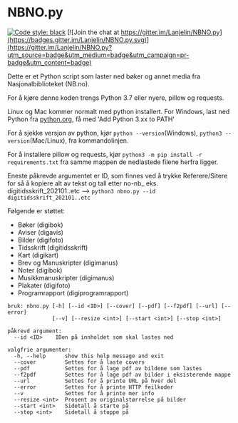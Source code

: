 # NBNO.py
[![Code style: black](https://img.shields.io/badge/code%20style-black-000000.svg)](https://github.com/psf/black) [![Join the chat at https://gitter.im/Lanjelin/NBNO.py](https://badges.gitter.im/Lanjelin/NBNO.py.svg)](https://gitter.im/Lanjelin/NBNO.py?utm_source=badge&utm_medium=badge&utm_campaign=pr-badge&utm_content=badge)

Dette er et Python script som laster ned bøker og annet media fra Nasjonalbiblioteket (NB.no).


For å kjøre denne koden trengs Python 3.7 eller nyere, pillow og requests.

Linux og Mac kommer normalt med python installert.
For Windows, last ned Python fra [python.org](https://www.python.org/downloads/), få med 'Add Python 3.xx to PATH'

For å sjekke versjon av python, kjør `python --version`(Windows), `python3 --version`(Mac/Linux), fra kommandolinjen.

For å installere pillow og requests, kjør `python3 -m pip install -r requirements.txt` fra samme mappen de nedlastede filene herfra ligger.

Eneste påkrevde argumentet er ID, som finnes ved å trykke Referere/Sitere for så å kopiere alt av tekst og tall etter no-nb_ eks. digitidsskrift_202101..etc --> `python3 nbno.py --id digitidsskrift_202101..etc`

Følgende er støttet:
 - Bøker (digibok)
 - Aviser (digavis)
 - Bilder (digifoto)
 - Tidsskrift (digitidsskrift)
 - Kart (digikart)
 - Brev og Manuskripter (digimanus)
 - Noter (digibok)
 - Musikkmanuskripter (digimanus)
 - Plakater (digifoto)
 - Programrapport (digiprogramrapport)
```
bruk: nbno.py [-h] [--id <ID>] [--cover] [--pdf] [--f2pdf] [--url] [--error] 
              [--v] [--resize <int>] [--start <int>] [--stop <int>]

påkrevd argument:
  --id <ID>    IDen på innholdet som skal lastes ned

valgfrie argumenter:
  -h, --help      show this help message and exit
  --cover         Settes for å laste covers
  --pdf           Settes for å lage pdf av bildene som lastes
  --f2pdf         Settes for å lage pdf av bilder i eksisterende mappe
  --url           Settes for å printe URL på hver del
  --error         Settes for å printe HTTP feilkoder
  --v             Settes for å printe mer info
  --resize <int>  Prosent av originalstørrelse på bilder
  --start <int>   Sidetall å starte på
  --stop <int>    Sidetall å stoppe på
```
